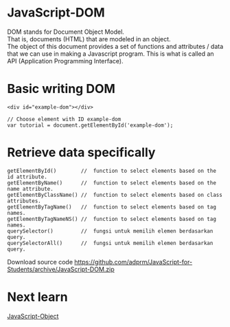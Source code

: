# JavaScript-DOM

DOM stands for Document Object Model.<br>
That is, documents (HTML) that are modeled in an object.<br>
The object of this document provides a set of functions and attributes / data<br>
that we can use in making a Javascript program. This is what is called an API (Application Programming Interface).

# Basic writing DOM

```
<div id="example-dom"></div>

// Choose element with ID example-dom
var tutorial = document.getElementById('example-dom');

```

# Retrieve data specifically

```
getElementById()        //  function to select elements based on the id attribute.
getElementByName()      //  function to select elements based on the name attribute.
getElementByClassName() //  function to select elements based on class attributes.
getElementByTagName()   //  function to select elements based on tag names.
getElementByTagNameNS() //  function to select elements based on tag names.
querySelector()         //  fungsi untuk memilih elemen berdasarkan query.
querySelectorAll()      //  fungsi untuk memilih elemen berdasarkan query.
```

Download source code https://github.com/adprm/JavaScript-for-Students/archive/JavaScript-DOM.zip

# Next learn

<a href="https://github.com/adprm/JavaScript-for-Students/tree/JavaScript-Object">JavaScript-Object</a>
